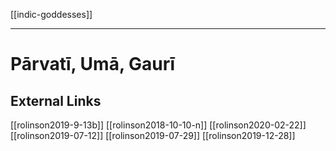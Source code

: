 [[indic-goddesses]]

---

# Pārvatī, Umā, Gaurī

## External Links
[[rolinson2019-9-13b]]
[[rolinson2018-10-10-n]]
[[rolinson2020-02-22]]
[[rolinson2019-07-12]]
[[rolinson2019-07-29]]
[[rolinson2019-12-28]]